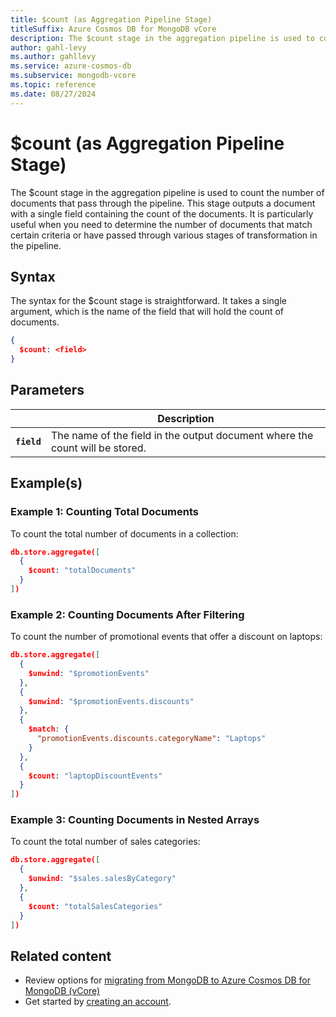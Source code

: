 ```yaml
---
title: $count (as Aggregation Pipeline Stage)
titleSuffix: Azure Cosmos DB for MongoDB vCore
description: The $count stage in the aggregation pipeline is used to count the number of documents that pass through the pipeline.
author: gahl-levy
ms.author: gahllevy
ms.service: azure-cosmos-db
ms.subservice: mongodb-vcore
ms.topic: reference
ms.date: 08/27/2024
---
```


# $count (as Aggregation Pipeline Stage)
The $count stage in the aggregation pipeline is used to count the number of documents that pass through the pipeline. This stage outputs a document with a single field containing the count of the documents. It is particularly useful when you need to determine the number of documents that match certain criteria or have passed through various stages of transformation in the pipeline.

## Syntax
The syntax for the $count stage is straightforward. It takes a single argument, which is the name of the field that will hold the count of documents.

```json
{
  $count: <field>
}
```

## Parameters

| | Description |
| --- | --- |
| **`field`** | The name of the field in the output document where the count will be stored. |

## Example(s)
### Example 1: Counting Total Documents
To count the total number of documents in a collection:

```json
db.store.aggregate([
  {
    $count: "totalDocuments"
  }
])
```

### Example 2: Counting Documents After Filtering
To count the number of promotional events that offer a discount on laptops:

```json
db.store.aggregate([
  {
    $unwind: "$promotionEvents"
  },
  {
    $unwind: "$promotionEvents.discounts"
  },
  {
    $match: {
      "promotionEvents.discounts.categoryName": "Laptops"
    }
  },
  {
    $count: "laptopDiscountEvents"
  }
])
```

### Example 3: Counting Documents in Nested Arrays
To count the total number of sales categories:

```json
db.store.aggregate([
  {
    $unwind: "$sales.salesByCategory"
  },
  {
    $count: "totalSalesCategories"
  }
])
```

## Related content

- Review options for [migrating from MongoDB to Azure Cosmos DB for MongoDB (vCore)](../../migration-options.md)
- Get started by [creating an account](../../quickstart-portal.md).